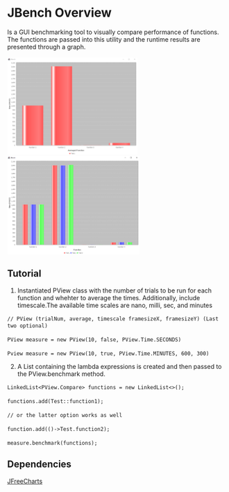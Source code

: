 # JBench Overview
Is a GUI benchmarking tool to visually compare performance of functions. The functions are passed into this utility and the runtime results are presented through a graph. 
<br><br>
![Screenshots](/screenshots/averaged.PNG)
![Screenshots](/screenshots/non-averaged.PNG)
## Tutorial
1. Instantiated PView class with the number of trials to be run for each function and whehter to average the times. Additionally, include timescale.The available time scales are nano, milli, sec, and minutes

```
// PView (trialNum, average, timescale framesizeX, framesizeY) (Last two optional)

PView measure = new PView(10, false, PView.Time.SECONDS)

Pview measure = new PView(10, true, PView.Time.MINUTES, 600, 300) 

```


2. A List containing the lambda expressions is created and then passed to the PView.benchmark method.

```
LinkedList<PView.Compare> functions = new LinkedList<>();

functions.add(Test::function1);

// or the latter option works as well

function.add(()->Test.function2);

measure.benchmark(functions);
```

## Dependencies
[JFreeCharts](https://github.com/jfree/jfreechart)
